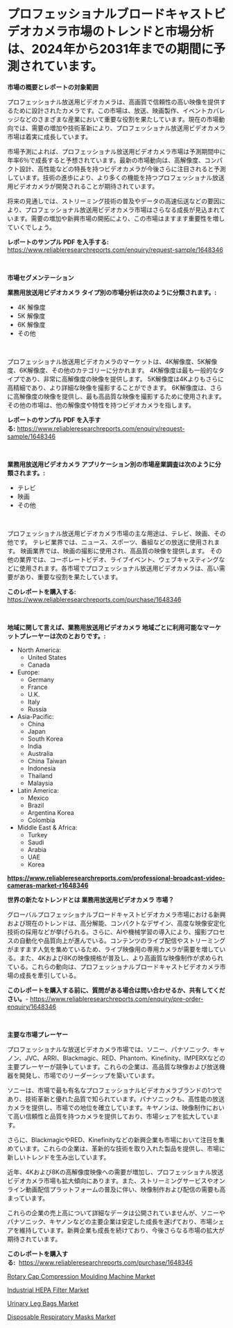 <p><h1>プロフェッショナルブロードキャストビデオカメラ市場のトレンドと市場分析は、2024年から2031年までの期間に予測されています。</h1></p><p><strong>市場の概要とレポートの対象範囲</strong></p>
<p><p>プロフェッショナル放送用ビデオカメラは、高画質で信頼性の高い映像を提供するために設計されたカメラです。この市場は、放送、映画製作、イベントカバレッジなどのさまざまな産業において重要な役割を果たしています。現在の市場動向では、需要の増加や技術革新により、プロフェッショナル放送用ビデオカメラ市場は着実に成長しています。</p><p>市場予測によれば、プロフェッショナル放送用ビデオカメラ市場は予測期間中に年率6％で成長すると予想されています。最新の市場動向は、高解像度、コンパクト設計、高性能などの特長を持つビデオカメラが今後さらに注目されると予測しています。技術の進歩により、より多くの機能を持つプロフェッショナル放送用ビデオカメラが開発されることが期待されています。</p><p>将来の見通しでは、ストリーミング技術の普及やデータの高速伝送などの要因により、プロフェッショナル放送用ビデオカメラ市場はさらなる成長が見込まれています。需要の増加や新興市場の開拓により、この市場はますます重要性を増していくでしょう。</p></p>
<p><strong>レポートのサンプル PDF を入手する:</strong> <a href="https://www.reliableresearchreports.com/enquiry/request-sample/1648346">https://www.reliableresearchreports.com/enquiry/request-sample/1648346</a></p>
<p>&nbsp;</p>
<p><strong>市場セグメンテーション</strong></p>
<p><strong>業務用放送用ビデオカメラ タイプ別の市場分析は次のように分類されます。:</strong></p>
<p><ul><li>4K 解像度</li><li>5K 解像度</li><li>6K 解像度</li><li>その他</li></ul></p>
<p>&nbsp;</p>
<p><p>プロフェッショナル放送用ビデオカメラのマーケットは、4K解像度、5K解像度、6K解像度、その他のカテゴリーに分かれます。 4K解像度は最も一般的なタイプであり、非常に高解像度の映像を提供します。 5K解像度は4Kよりもさらに高精細であり、より詳細な映像を撮影することができます。 6K解像度は、さらに高解像度の映像を提供し、最も高品質な映像を撮影するために使用されます。 その他の市場は、他の解像度や特性を持つビデオカメラを指します。</p></p>
<p><strong>レポートのサンプル PDF を入手する:</strong>&nbsp;<a href="https://www.reliableresearchreports.com/enquiry/request-sample/1648346">https://www.reliableresearchreports.com/enquiry/request-sample/1648346</a></p>
<p>&nbsp;</p>
<p><strong> 業務用放送用ビデオカメラ アプリケーション別の市場産業調査は次のように分類されます。:</strong></p>
<p><ul><li>テレビ</li><li>映画</li><li>その他</li></ul></p>
<p>&nbsp;</p>
<p><p>プロフェッショナル放送用ビデオカメラ市場の主な用途は、テレビ、映画、その他です。 テレビ業界では、ニュース、スポーツ、番組などの放送に使用されます。 映画業界では、映画の撮影に使用され、高品質の映像を提供します。 その他の業界では、コーポレートビデオ、ライブイベント、ウェブキャスティングなどに使用されます。各市場でプロフェッショナル放送用ビデオカメラは、高い需要があり、重要な役割を果たしています。</p></p>
<p><strong>このレポートを購入する:</strong>&nbsp; <a href="https://www.reliableresearchreports.com/purchase/1648346">https://www.reliableresearchreports.com/purchase/1648346</a></p>
<p>&nbsp;</p>
<p><strong>地域に関して言えば、業務用放送用ビデオカメラ 地域ごとに利用可能なマーケットプレーヤーは次のとおりです。:</strong></p>
<p><ul>
    <li>
        North America:
        <ul>
            <li>United States</li>
            <li>Canada</li>
        </ul>
    </li>
    <li>
        Europe:
        <ul>
            <li>Germany</li>
            <li>France</li>
            <li>U.K.</li>
            <li>Italy</li>
            <li>Russia</li>
        </ul>
    </li>
    <li>
        Asia-Pacific:
        <ul>
            <li>China</li>
            <li>Japan</li>
            <li>South Korea</li>
            <li>India</li>
            <li>Australia</li>
            <li>China Taiwan</li>
            <li>Indonesia</li>
            <li>Thailand</li>
            <li>Malaysia</li>
        </ul>
    </li>
    <li>
        Latin America:
        <ul>
            <li>Mexico</li>
            <li>Brazil</li>
            <li>Argentina Korea</li>
            <li>Colombia</li>
        </ul>
    </li>
    <li>
        Middle East & Africa:
        <ul>
            <li>Turkey</li>
            <li>Saudi</li>
            <li>Arabia</li>
            <li>UAE</li>
            <li>Korea</li>
        </ul>
    </li>
    </ul></p>
<p><strong><a href="https://www.reliableresearchreports.com/professional-broadcast-video-cameras-market-r1648346">https://www.reliableresearchreports.com/professional-broadcast-video-cameras-market-r1648346</a></strong>&nbsp;</p>
<p><strong>世界の新たなトレンドとは 業務用放送用ビデオカメラ 市場？</strong></p>
<p><p>グローバルプロフェッショナルブロードキャストビデオカメラ市場における新興および現在のトレンドは、高分解能、コンパクトなデザイン、高度な映像安定化技術の採用などが挙げられる。さらに、AIや機械学習の導入により、撮影プロセスの自動化や品質向上が進んでいる。コンテンツのライブ配信やストリーミングがますます人気を集めているため、ライブ映像用の専用カメラが需要を増している。また、4Kおよび8Kの映像規格が普及し、より高画質な映像制作が求められている。これらの動向は、プロフェッショナルブロードキャストビデオカメラ市場の成長を牽引している。</p></p>
<p><strong>このレポートを購入する前に、質問がある場合は問い合わせるか、共有してください。</strong>- <a href="https://www.reliableresearchreports.com/enquiry/pre-order-enquiry/1648346">https://www.reliableresearchreports.com/enquiry/pre-order-enquiry/1648346</a></p>
<p>&nbsp;</p>
<p><strong>主要な市場プレーヤー</strong></p>
<p><p>プロフェッショナルな放送ビデオカメラ市場では、ソニー、パナソニック、キャノン、JVC、ARRI、Blackmagic、RED、Phantom、Kinefinity、IMPERXなどの主要プレーヤーが競争しています。これらの企業は、高品質な映像および放送機器を開発し、市場でのリーダーシップを築いています。</p><p>ソニーは、市場で最も有名なプロフェッショナルビデオカメラブランドの1つであり、技術革新と優れた品質で知られています。パナソニックも、高性能の放送カメラを提供し、市場での地位を確立しています。キヤノンは、映像制作において高い信頼性と品質を持つカメラを提供しており、市場シェアを拡大しています。</p><p>さらに、BlackmagicやRED、Kinefinityなどの新興企業も市場において注目を集めています。これらの企業は、革新的な技術を取り入れた製品を提供し、市場に新しいトレンドを生み出しています。</p><p>近年、4Kおよび8Kの高解像度映像への需要が増加し、プロフェッショナル放送ビデオカメラ市場も拡大傾向にあります。また、ストリーミングサービスやオンライン動画配信プラットフォームの普及に伴い、映像制作および配信の需要も高まっています。</p><p>これらの企業の売上高について詳細なデータは公開されていませんが、ソニーやパナソニック、キヤノンなどの主要企業は安定した成長を遂げており、市場シェアを維持しています。新興企業も成長を続けており、今後さらなる市場の拡大が期待されています。</p></p>
<p><strong>このレポートを購入する:</strong>&nbsp;&nbsp;<a href="https://www.reliableresearchreports.com/purchase/1648346">https://www.reliableresearchreports.com/purchase/1648346</a></p>
<p><p><a href="https://github.com/lataunyatinikmelvin59ilbd0dv/Market-Research-Report-List-2/blob/main/rotary-cap-compression-moulding-machine-market.md">Rotary Cap Compression Moulding Machine Market</a></p><p><a href="https://github.com/pgtimber/Market-Research-Report-List-2/blob/main/industrial-hepa-filter-market.md">Industrial HEPA Filter Market</a></p><p><a href="https://www.linkedin.com/pulse/urinary-leg-bags-market-research-report-its-history-forecast-75jue?trackingId=zqdx8LK%2FnIYnKhy%2FKkv2pw%3D%3D">Urinary Leg Bags Market</a></p><p><a href="https://www.linkedin.com/pulse/disposable-respiratory-masks-market-exploring-share-trends-ziuye?trackingId=BfG4eeJv9MLjx6djFxTTzQ%3D%3D">Disposable Respiratory Masks Market</a></p></p>